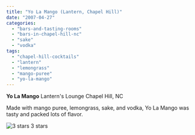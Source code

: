 ```yaml
---
title: "Yo La Mango (Lantern, Chapel Hill)"
date: "2007-04-27"
categories:
  - "bars-and-tasting-rooms"
  - "bars-in-chapel-hill-nc"
  - "sake"
  - "vodka"
tags:
  - "chapel-hill-cocktails"
  - "lantern"
  - "lemongrass"
  - "mango-puree"
  - "yo-la-mango"
---
```


**Yo La Mango** Lantern's Lounge Chapel Hill, NC

Made with mango puree, lemongrass, sake, and vodka, Yo La Mango was tasty and packed lots of flavor.




<div class="caption">

![3 stars](http://s3.amazonaws.com/thegourmez-wpmedia/2009/02/rating_avocado1.gif "rating_avocado1") 3 stars</div>

